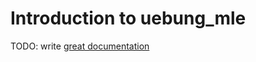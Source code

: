 # Introduction to uebung_mle

TODO: write [great documentation](http://jacobian.org/writing/what-to-write/)
